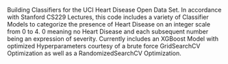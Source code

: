 Building Classifiers for the UCI Heart Disease Open Data Set. In accordance with Stanford CS229 Lectures, this code includes a variety of Classifier Models to categorize the presence of Heart Disease on an integer scale from 0 to 4. 0 meaning no Heart Disease and each subsequent number being an expression of severity. Currently includes an XGBoost Model with optimized Hyperparameters courtesy of a brute force GridSearchCV Optimization as well as a RandomizedSearchCV Optimization.
